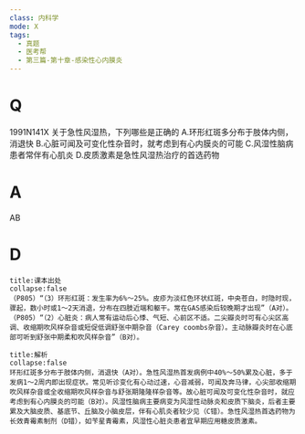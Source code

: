 ```yaml
---
class: 内科学
mode: X
tags:
  - 真题
  - 医考帮
  - 第三篇-第十章-感染性心内膜炎
---
```


# Q
1991N141X 关于急性风湿热，下列哪些是正确的
A.环形红斑多分布于肢体内侧，消退快
B.心脏可闻及可变化性杂音时，就考虑到有心内膜炎的可能
C.风湿性脑病患者常伴有心肌炎
D.皮质激素是急性风湿热治疗的首选药物

# A
AB
# D
```ad-note
title:课本出处
collapse:false
（P805）“（3）环形红斑：发生率为6%～25%。皮疹为淡红色环状红斑，中央苍白，时隐时现，骤起，数小时或1～2天消退，分布在四肢近端和躯干。常在GAS感染后较晚期才出现”（A对）。（P805）“（2）心脏炎：病人常有运动后心悸、气短、心前区不适。二尖瓣炎时可有心尖区高调、收缩期吹风样杂音或短促低调舒张中期杂音（Carey coombs杂音）。主动脉瓣炎时在心底部可听到舒张中期柔和吹风样杂音”（B对）。
```

```ad-summary
title:解析
collapse:false
环形红斑多分布于肢体内侧，消退快（A对）。急性风湿热首发病例中40%～50%累及心脏，多于发病1～2周内即出现症状。常见听诊变化有心动过速，心音减弱，可闻及奔马律，心尖部收缩期吹风样杂音或全收缩期吹风样杂音与舒张期隆隆样杂音等。故心脏可闻及可变化性杂音时，就应考虑到有心内膜炎的可能（B对）。风湿性脑病主要病变为风湿性动脉炎和皮质下脑炎，后者主要累及大脑皮质、基底节、丘脑及小脑皮层，伴有心肌炎者较少见（C错）。急性风湿热首选药物为长效青霉素制剂（D错），如苄星青霉素，风湿性心脏炎患者宜早期应用糖皮质激素。
```

